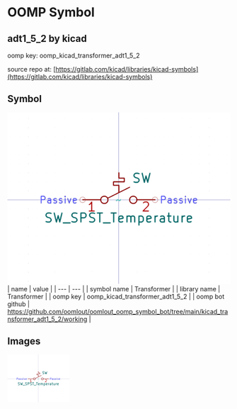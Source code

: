 # OOMP Symbol  
## adt1_5_2  by kicad  
  
oomp key: oomp_kicad_transformer_adt1_5_2  
  
source repo at: [https://gitlab.com/kicad/libraries/kicad-symbols](https://gitlab.com/kicad/libraries/kicad-symbols)  
## Symbol  
  
[![working.png](working_600.png)](working.png)  
| name | value | 
| --- | --- | 
| symbol name | Transformer | 
| library name | Transformer | 
| oomp key | oomp_kicad_transformer_adt1_5_2 | 
| oomp bot github | https://github.com/oomlout/oomlout_oomp_symbol_bot/tree/main/kicad_transformer_adt1_5_2/working | 
## Images  
  
[![working.png](working_140.png)](working.png)  
